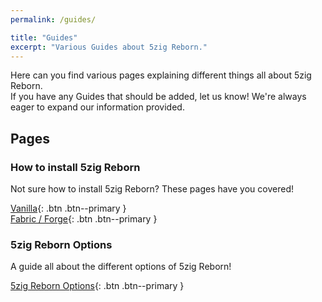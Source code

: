```yaml
---
permalink: /guides/

title: "Guides"
excerpt: "Various Guides about 5zig Reborn."
---
```


Here can you find various pages explaining different things all about 5zig Reborn.  
If you have any Guides that should be added, let us know! We're always eager to expand our information provided.

## Pages

### How to install 5zig Reborn
Not sure how to install 5zig Reborn? These pages have you covered!

[<i class="fas fa-cube"></i> Vanilla](install/vanilla){: .btn .btn--primary }  
[<i class="fas fa-weight-hanging"></i> Fabric / Forge](install/fabric-forge){: .btn .btn--primary }

### 5zig Reborn Options
A guide all about the different options of 5zig Reborn!

[5zig Reborn Options](5zig-options){: .btn .btn--primary }
